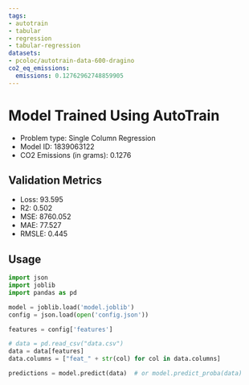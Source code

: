 ```yaml
---
tags:
- autotrain
- tabular
- regression
- tabular-regression
datasets:
- pcoloc/autotrain-data-600-dragino
co2_eq_emissions:
  emissions: 0.12762962748859905
---
```


# Model Trained Using AutoTrain

- Problem type: Single Column Regression
- Model ID: 1839063122
- CO2 Emissions (in grams): 0.1276

## Validation Metrics

- Loss: 93.595
- R2: 0.502
- MSE: 8760.052
- MAE: 77.527
- RMSLE: 0.445

## Usage

```python
import json
import joblib
import pandas as pd

model = joblib.load('model.joblib')
config = json.load(open('config.json'))

features = config['features']

# data = pd.read_csv("data.csv")
data = data[features]
data.columns = ["feat_" + str(col) for col in data.columns]

predictions = model.predict(data)  # or model.predict_proba(data)

```